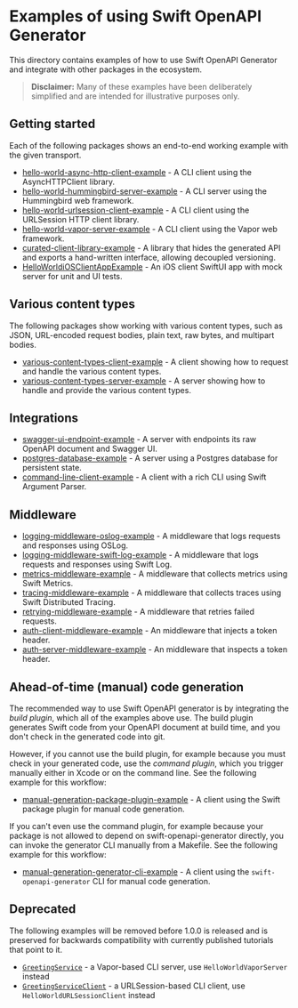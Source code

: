 # Examples of using Swift OpenAPI Generator

This directory contains examples of how to use Swift OpenAPI Generator and
integrate with other packages in the ecosystem.

> **Disclaimer:** Many of these examples have been deliberately simplified and are
> intended for illustrative purposes only.

## Getting started

Each of the following packages shows an end-to-end working example with the given transport.



- [hello-world-async-http-client-example](./hello-world-async-http-client-example) - A CLI client using the AsyncHTTPClient library.
- [hello-world-hummingbird-server-example](./hello-world-hummingbird-server-example) - A CLI server using the Hummingbird web framework.
- [hello-world-urlsession-client-example](./hello-world-urlsession-client-example) - A CLI client using the URLSession HTTP client library.
- [hello-world-vapor-server-example](./hello-world-vapor-server-example) - A CLI client using the Vapor web framework.
- [curated-client-library-example](./curated-client-library-example) - A library that hides the generated API and exports a hand-written interface, allowing decoupled versioning.
- [HelloWorldiOSClientAppExample](./HelloWorldiOSClientAppExample) - An iOS client SwiftUI app with mock server for unit and UI tests.

## Various content types

The following packages show working with various content types, such as JSON, URL-encoded request bodies, plain text, raw bytes, and multipart bodies.

- [various-content-types-client-example](./various-content-types-client-example) - A client showing how to request and handle the various content types.
- [various-content-types-server-example](./various-content-types-server-example) - A server showing how to handle and provide the various content types.

## Integrations

- [swagger-ui-endpoint-example](./swagger-ui-endpoint-example) - A server with endpoints its raw OpenAPI document and Swagger UI.
- [postgres-database-example](./postgres-database-example) - A server using a Postgres database for persistent state.
- [command-line-client-example](./command-line-client-example) - A client with a rich CLI using Swift Argument Parser.

## Middleware

- [logging-middleware-oslog-example](./logging-middleware-oslog-example) - A middleware that logs requests and responses using OSLog.
- [logging-middleware-swift-log-example](./logging-middleware-swift-log-example) - A middleware that logs requests and responses using Swift Log.
- [metrics-middleware-example](./metrics-middleware-example) - A middleware that collects metrics using Swift Metrics.
- [tracing-middleware-example](./tracing-middleware-example) - A middleware that collects traces using Swift Distributed Tracing.
- [retrying-middleware-example](./retrying-middleware-example) - A middleware that retries failed requests.
- [auth-client-middleware-example](./auth-client-middleware-example) - An middleware that injects a token header.
- [auth-server-middleware-example](./auth-server-middleware-example) - An middleware that inspects a token header.

## Ahead-of-time (manual) code generation

The recommended way to use Swift OpenAPI generator is by integrating the _build plugin_, which all of the examples above use. The build plugin generates Swift code from your OpenAPI document at build time, and you don't check in the generated code into git. 

However, if you cannot use the build plugin, for example because you must check in your generated code, use the _command plugin_, which you trigger manually either in Xcode or on the command line. See the following example for this workflow:

- [manual-generation-package-plugin-example](./manual-generation-package-plugin-example) - A client using the Swift package plugin for manual code generation.

If you can't even use the command plugin, for example because your package is not allowed to depend on swift-openapi-generator directly, you can invoke the generator CLI manually from a Makefile. See the following example for this workflow:

- [manual-generation-generator-cli-example](./manual-generation-generator-cli-example) - A client using the `swift-openapi-generator` CLI for manual code generation.

## Deprecated

The following examples will be removed before 1.0.0 is released and is preserved for backwards compatibility with currently published tutorials that point to it.

- [`GreetingService`](./GreetingService) - a Vapor-based CLI server, use `HelloWorldVaporServer` instead
- [`GreetingServiceClient`](./GreetingServiceClient) - a URLSession-based CLI client, use `HelloWorldURLSessionClient` instead
